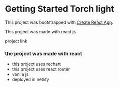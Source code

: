 # Getting Started Torch light
This project was bootstrapped with [Create React App](https://github.com/facebook/create-react-app).

This project was made with react js

project link 

### the project was made with react
* this  project uses rechart
* this project uses react router
* vanila js
* deployed in netlify